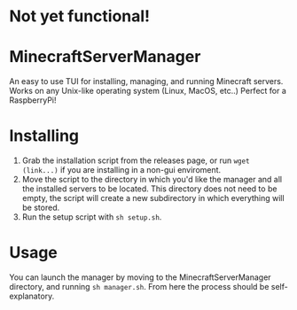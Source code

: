 # Not yet functional!
# MinecraftServerManager
 
An easy to use TUI for installing, managing, and running Minecraft servers. Works on any Unix-like operating system (Linux, MacOS, etc..) Perfect for a RaspberryPi!

# Installing

1. Grab the installation script from the releases page, or run `wget (link...)` if you are installing in a non-gui enviroment.
2. Move the script to the directory in which you'd like the manager and all the installed servers to be located. This directory does not need to be empty, the script will create a new subdirectory in which everything will be stored.
3. Run the setup script with `sh setup.sh`.

# Usage

You can launch the manager by moving to the MinecraftServerManager directory, and running `sh manager.sh`. From here the process should be self-explanatory.

